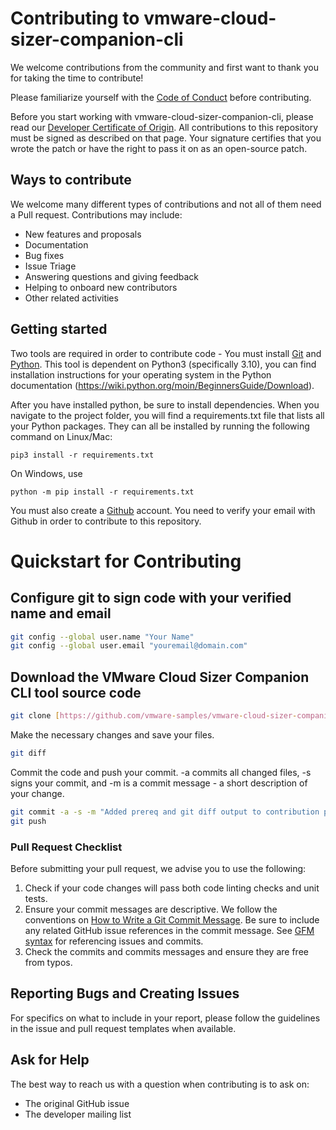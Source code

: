 # Contributing to vmware-cloud-sizer-companion-cli

We welcome contributions from the community and first want to thank you for taking the time to contribute!

Please familiarize yourself with the [Code of Conduct](https://github.com/vmware/.github/blob/main/CODE_OF_CONDUCT.md) before contributing.

Before you start working with vmware-cloud-sizer-companion-cli, please read our [Developer Certificate of Origin](https://cla.vmware.com/dco). All contributions to this repository must be signed as described on that page. Your signature certifies that you wrote the patch or have the right to pass it on as an open-source patch.

## Ways to contribute

We welcome many different types of contributions and not all of them need a Pull request. Contributions may include:

* New features and proposals
* Documentation
* Bug fixes
* Issue Triage
* Answering questions and giving feedback
* Helping to onboard new contributors
* Other related activities

## Getting started

Two tools are required in order to contribute code - You must install [Git](https://git-scm.com/downloads) and [Python](https://www.python.org/downloads/).  This tool is dependent on Python3 (specifically 3.10), you can find installation instructions for your operating system in the Python documentation (https://wiki.python.org/moin/BeginnersGuide/Download).  

After you have installed python, be sure to install dependencies.  When you navigate to the project folder, you will find a requirements.txt file that lists all your Python packages. They can all be installed by running the following command on Linux/Mac:

```pip3 install -r requirements.txt```

On Windows, use

```python -m pip install -r requirements.txt```

You must also create a [Github](https://github.com/join) account. You need to verify your email with Github in order to contribute to this repository.

# Quickstart for Contributing

## Configure git to sign code with your verified name and email
```bash
git config --global user.name "Your Name"
git config --global user.email "youremail@domain.com"
```

## Download the VMware Cloud Sizer Companion CLI tool source code
```bash
git clone [https://github.com/vmware-samples/vmware-cloud-sizer-companion-cli.git](https://github.com/vmware-samples/vmware-cloud-sizer-companion-cli.git)
```

Make the necessary changes and save your files. 
```bash
git diff
```

Commit the code and push your commit. -a commits all changed files, -s signs your commit, and -m is a commit message - a short description of your change.

```bash
git commit -a -s -m "Added prereq and git diff output to contribution page."
git push
```

### Pull Request Checklist

Before submitting your pull request, we advise you to use the following:

1. Check if your code changes will pass both code linting checks and unit tests.
2. Ensure your commit messages are descriptive. We follow the conventions on [How to Write a Git Commit Message](http://chris.beams.io/posts/git-commit/). Be sure to include any related GitHub issue references in the commit message. See [GFM syntax](https://guides.github.com/features/mastering-markdown/#GitHub-flavored-markdown) for referencing issues and commits.
3. Check the commits and commits messages and ensure they are free from typos.

## Reporting Bugs and Creating Issues

For specifics on what to include in your report, please follow the guidelines in the issue and pull request templates when available.


## Ask for Help

The best way to reach us with a question when contributing is to ask on:

* The original GitHub issue
* The developer mailing list
